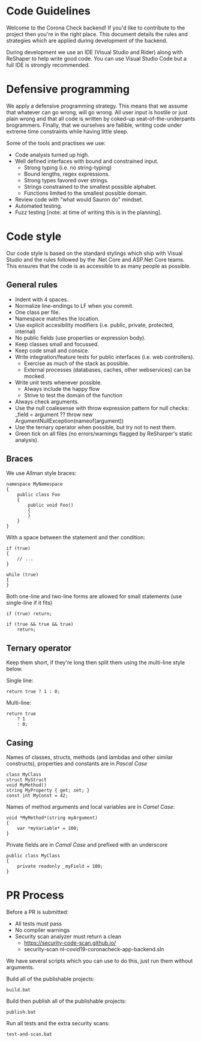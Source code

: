 # Code Guidelines

Welcome to the Corona Check backend! If you'd like to contribute to the project then you're in the right place. This document details the rules and strategies which are applied during development of the backend.

During development we use an IDE (Visual Studio and Rider) along with ReShaper to help write good code. You can use Visual Studio Code but a full IDE is strongly recommended.

# Defensive programming

We apply a defensive programming strategy. This means that we assume that whatever can go wrong, will go wrong. All user input is hostile or just plain wrong and that all code is written by coked-up seat-of-the-underpants brogrammers. Finally, that we ourselves are fallible, writing code under extreme time constraints while having little sleep.

Some of the tools and practises we use:

* Code analysis turned up high.
* Well defined interfaces with bound and constrained input.
	* Strong typing (i.e. no string-typing)
	* Bound lengths, regex expressions.
	* Strong types favored over strings.
	* Strings constrained to the smallest possible alphabet.
	* Functions limited to the smallest possible domain.
* Review code with "what would Sauron do" mindset.
* Automated testing.
* Fuzz testing [note: at time of writing this is in the planning].

# Code style

Our code style is based on the standard stylings which ship with Visual Studio and the rules followed by the .Net Core and ASP.Net Core teams. This ensures that the code is as accessible to as many people as possible. 

## General rules

* Indent with 4 spaces.
* Normalize line-endings to LF when you commit.
* One class per file.
* Namespace matches the location.
* Use explicit accesibility modifiers (i.e. public, private, protected, internal)
* No public fields (use properties or expression body).
* Keep classes small and focussed.
* Keep code small and consice.
* Write integration/feature tests for public interfaces (i.e. web controllers).
	* Exercise as much of the stack as possible.
	* External processes (databases, caches, other webservices) can ba mocked.
* Write unit tests whenever possible.
	* Always include the happy flow
	* Strive to test the domain of the function
* Always check arguments.
* Use the null coalesense with throw expression pattern for null checks:
	_field = argument ?? throw new ArgumentNullException(nameof(argument))
* Use the ternary operator when possible, but try not to nest them.
* Green tick on all files (no errors/warnings flagged by ReSharper's static analysis).

## Braces

We use Allman style braces:

	namespace MyNamespace
	{
		public class Foo
		{
			public void Foo()
			{
			}
		}
	}

With a space between the statement and ther condition:

	if (true)
	{
		// ...
	}
	
	while (true)
	{
	}

Both one-line and two-line forms are allowed for small statements (use single-line if it fits)

	if (true) return;
	
	if (true && true && true)
		return;


## Ternary operator

Keep them short, if they're long then split them using the multi-line style below.

Single line:

	return true ? 1 : 0;
	
	
Multi-line:

	return true
		? 1
		: 0;

## Casing

Names of classes, structs, methods (and lambdas and other similar constructs), properties and constants are in *Pascal Case*

	class MyClass
	struct MyStruct
	void MyMethod()
	string MyProperty { get; set; }
	const int MyConst = 42;

Names of method arguments and local variables are in *Camel Case*:

	void *MyMethod*(string myArgument)
	{
		var *myVariable* = 100;
	}

Private fields are in *Camal Case* and prefixed with an underscore

	public class MyClass
	{
		private readonly _myField = 100;
	}


# PR Process

Before a PR is submitted:

* All tests must pass
* No compiler warnings
* Security scan analyzer must return a clean
	* https://security-code-scan.github.io/
	* security-scan nl-covid19-coronacheck-app-backend.sln
	
We have several scripts which you can use to do this, just run them without arguments.

Build all of the publishable projects:

	build.bat 
	
Build then publish all of the publishable projects:

	publish.bat

Run all tests and the extra security scans:

	test-and-scan.bat
